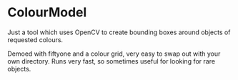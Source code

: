 # ColourModel
Just a tool which uses OpenCV to create bounding boxes around objects of requested colours.

Demoed with fiftyone and a colour grid, very easy to swap out with your own directory. Runs very fast, so sometimes useful for looking for rare objects.
